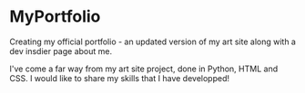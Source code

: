 # MyPortfolio

Creating my official portfolio - an updated version of my art site along with a dev insdier page about me. 

I've come a far way from my art site project, done in Python, HTML and CSS. I would like to share my skills that I have developped!
